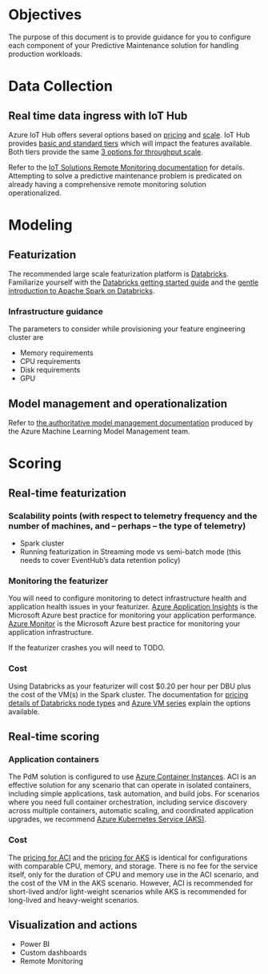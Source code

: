 # Objectives
The purpose of this document is to provide guidance for you to configure each component of your Predictive Maintenance solution for handling production workloads.

# Data Collection
## Real time data ingress with IoT Hub
Azure IoT Hub offers several options based on [pricing](https://azure.microsoft.com/en-us/pricing/details/iot-hub/) and [scale](https://docs.microsoft.com/en-us/azure/iot-hub/iot-hub-scaling).  IoT Hub provides [basic and standard tiers](https://docs.microsoft.com/en-us/azure/iot-hub/iot-hub-scaling#basic-and-standard-tiers) which will impact the features available.  Both tiers provide the same [3 options for throughput scale](https://docs.microsoft.com/en-us/azure/iot-hub/iot-hub-scaling#message-throughput).

Refer to the [IoT Solutions Remote Monitoring documentation](https://docs.microsoft.com/en-us/azure/iot-accelerators/iot-accelerators-remote-monitoring-explore) for details.  Attempting to solve a predictive maintenance problem is predicated on already having a comprehensive remote monitoring solution operationalized.

# Modeling
## Featurization
The recommended large scale featurization platform is [Databricks](https://docs.microsoft.com/en-us/azure/azure-databricks/).  Familiarize yourself with the [Databricks getting started guide](https://databricks.com/product/getting-started-guide) and the [gentle introduction to Apache Spark on Databricks](https://docs.databricks.com/spark/latest/gentle-introduction/gentle-intro.html).
### Infrastructure guidance
The parameters to consider while provisioning your feature engineering cluster are
*  Memory requirements
*  CPU requirements
*  Disk requirements
*  GPU
## Model management and operationalization
Refer to [the authoritative model management documentation](https://docs.microsoft.com/en-us/azure/machine-learning/desktop-workbench/model-management-overview) produced by the Azure Machine Learning Model Management team.

# Scoring
## Real-time featurization
### Scalability points (with respect to telemetry frequency and the number of machines, and – perhaps – the type of telemetry)
* Spark cluster
* Running featurization in Streaming mode vs semi-batch mode (this needs to cover EventHub’s data retention policy)
### Monitoring the featurizer
You will need to configure monitoring to detect infrastructure health and application health issues in your featurizer.  [Azure Application Insights](https://docs.microsoft.com/en-us/azure/application-insights/) is the Microsoft Azure best practice for monitoring your application performance.  [Azure Monitor](https://docs.microsoft.com/en-us/azure/monitoring/) is the Microsoft Azure best practice for monitoring your application infrastructure.

If the featurizer crashes you will need to TODO.

### Cost
Using Databricks as your featurizer will cost $0.20 per hour per DBU plus the cost of the VM(s) in the Spark cluster.  The documentation for [pricing details of Databricks node types](https://azure.microsoft.com/en-us/pricing/details/databricks/) and [Azure VM series](https://azure.microsoft.com/en-us/pricing/details/virtual-machines/series/) explain the options available.
## Real-time scoring
### Application containers
The PdM solution is configured to use [Azure Container Instances](https://docs.microsoft.com/en-us/azure/container-instances/).  ACI is an effective solution for any scenario that can operate in isolated containers, including simple applications, task automation, and build jobs. For scenarios where you need full container orchestration, including service discovery across multiple containers, automatic scaling, and coordinated application upgrades, we recommend [Azure Kubernetes Service (AKS)](https://docs.microsoft.com/en-us/azure/aks/).
### Cost
The [pricing for ACI](https://azure.microsoft.com/en-us/pricing/details/container-instances/) and the [pricing for AKS](https://azure.microsoft.com/en-us/pricing/details/kubernetes-service/) is identical for configurations with comparable CPU, memory, and storage.  There is no fee for the service itself, only for the duration of CPU and memory use in the ACI scenario, and the cost of the VM in the AKS scenario.  However, ACI is recommended for short-lived and/or light-weight scenarios while AKS is recommended for long-lived and heavy-weight scenarios.
## Visualization and actions
* Power BI
* Custom dashboards
* Remote Monitoring

